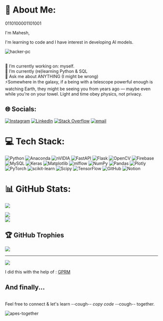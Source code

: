 # 💫 About Me:
0110100001101001

I'm Mahesh, 

I'm learning to code and I have interest in developing AI models.

![hacker-pc](https://github.com/user-attachments/assets/2708b5d8-1cc5-4839-a525-33d7c3a9c6ba)

<br>🔭 I’m currently working on: myself.<br>🌱 I’m currently (re)learning Python & SQL<br>💬 Ask me about ANYTHING (I might be wrong)<br>⚡Somewhere in the galaxy, if a being with a telescope powerful enough is watching Earth, they might be seeing you from years ago — maybe even while you're on your towel. Light and time obey physics, not privacy.

## 🌐 Socials:
[![Instagram](https://img.shields.io/badge/Instagram-%23E4405F.svg?logo=Instagram&logoColor=white)](https://instagram.com/mahesh.warman) [![LinkedIn](https://img.shields.io/badge/LinkedIn-%230077B5.svg?logo=linkedin&logoColor=white)](https://linkedin.com/in/maheshwarman-balakrishnan) [![Stack Overflow](https://img.shields.io/badge/-Stackoverflow-FE7A16?logo=stack-overflow&logoColor=white)](https://stackoverflow.com/users/17513731) [![email](https://img.shields.io/badge/Email-D14836?logo=gmail&logoColor=white)](mailto:warmanmahesh8@gmail.com) 

# 💻 Tech Stack:
![Python](https://img.shields.io/badge/python-3670A0?style=flat-square&logo=python&logoColor=ffdd54) ![Anaconda](https://img.shields.io/badge/Anaconda-%2344A833.svg?style=flat-square&logo=anaconda&logoColor=white) ![nVIDIA](https://img.shields.io/badge/cuda-000000.svg?style=flat-square&logo=nVIDIA&logoColor=green) ![FastAPI](https://img.shields.io/badge/FastAPI-005571?style=flat-square&logo=fastapi) ![Flask](https://img.shields.io/badge/flask-%23000.svg?style=flat-square&logo=flask&logoColor=white) ![OpenCV](https://img.shields.io/badge/opencv-%23white.svg?style=flat-square&logo=opencv&logoColor=white) ![Firebase](https://img.shields.io/badge/firebase-a08021?style=flat-square&logo=firebase&logoColor=ffcd34) ![MySQL](https://img.shields.io/badge/mysql-4479A1.svg?style=flat-square&logo=mysql&logoColor=white) ![Keras](https://img.shields.io/badge/Keras-%23D00000.svg?style=flat-square&logo=Keras&logoColor=white) ![Matplotlib](https://img.shields.io/badge/Matplotlib-%23ffffff.svg?style=flat-square&logo=Matplotlib&logoColor=black) ![mlflow](https://img.shields.io/badge/mlflow-%23d9ead3.svg?style=flat-square&logo=numpy&logoColor=blue) ![NumPy](https://img.shields.io/badge/numpy-%23013243.svg?style=flat-square&logo=numpy&logoColor=white) ![Pandas](https://img.shields.io/badge/pandas-%23150458.svg?style=flat-square&logo=pandas&logoColor=white) ![Plotly](https://img.shields.io/badge/Plotly-%233F4F75.svg?style=flat-square&logo=plotly&logoColor=white) ![PyTorch](https://img.shields.io/badge/PyTorch-%23EE4C2C.svg?style=flat-square&logo=PyTorch&logoColor=white) ![scikit-learn](https://img.shields.io/badge/scikit--learn-%23F7931E.svg?style=flat-square&logo=scikit-learn&logoColor=white) ![Scipy](https://img.shields.io/badge/SciPy-%230C55A5.svg?style=flat-square&logo=scipy&logoColor=%white) ![TensorFlow](https://img.shields.io/badge/TensorFlow-%23FF6F00.svg?style=flat-square&logo=TensorFlow&logoColor=white) ![GitHub](https://img.shields.io/badge/github-%23121011.svg?style=flat-square&logo=github&logoColor=white) ![Notion](https://img.shields.io/badge/Notion-%23000000.svg?style=flat-square&logo=notion&logoColor=white)
# 📊 GitHub Stats:
![](https://github-readme-stats.vercel.app/api?username=namrawhsehaM&theme=merko&hide_border=true&include_all_commits=true&count_private=true)<br/>

![](https://nirzak-streak-stats.vercel.app/?user=namrawhsehaM&theme=merko&hide_border=true)<br/>
![](https://github-readme-stats.vercel.app/api/top-langs/?username=namrawhsehaM&theme=merko&hide_border=true&include_all_commits=true&count_private=true&layout=compact)

## 🏆 GitHub Trophies
![](https://github-profile-trophy.vercel.app/?username=namrawhsehaM&theme=tokyonight&no-frame=false&no-bg=true&margin-w=4)

---
[![](https://visitcount.itsvg.in/api?id=namrawhsehaM&icon=0&color=3)](https://visitcount.itsvg.in)

 I did this with the help of : [GPRM](https://gprm.itsvg.in)

## And finally...
<br>Feel free to connect & let's learn --cough-- _copy code_ --cough-- together.<br>

![apes-together](https://github.com/user-attachments/assets/45e298e2-609a-4bbf-95b2-31a04afdbc7a)
